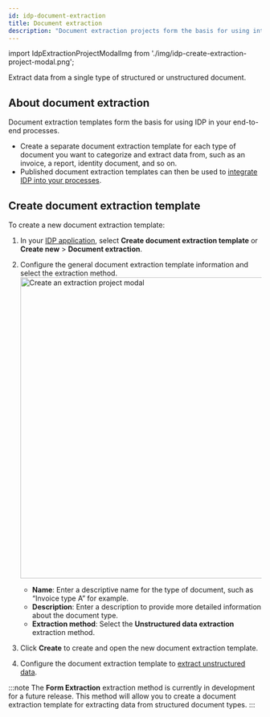```yaml
---
id: idp-document-extraction
title: Document extraction
description: "Document extraction projects form the basis for using intelligent document processing (IDP) in your end-to-end processes. Extract data from a single type of structured or unstructured document."
---
```


import IdpExtractionProjectModalImg from './img/idp-create-extraction-project-modal.png';

Extract data from a single type of structured or unstructured document.

## About document extraction

Document extraction templates form the basis for using IDP in your end-to-end processes.

- Create a separate document extraction template for each type of document you want to categorize and extract data from, such as an invoice, a report, identity document, and so on.
- Published document extraction templates can then be used to [integrate IDP into your processes](idp-integrate.md).
<!-- - Published extraction projects can be [integrated into your processes](idp-integrate.md) or linked to a [document automation](idp-document-automation.md) project. -->

## Create document extraction template

To create a new document extraction template:

1. In your [IDP application](idp-applications.md), select **Create document extraction template** or **Create new** > **Document extraction**.
1. Configure the general document extraction template information and select the extraction method.
   <img src={IdpExtractionProjectModalImg} alt="Create an extraction project modal" width="600px"/>

   - **Name**: Enter a descriptive name for the type of document, such as “Invoice type A” for example.
   - **Description**: Enter a description to provide more detailed information about the document type.
   - **Extraction method**: Select the **Unstructured data extraction** extraction method.

   <!-- - **Extraction method**: Select an extraction method:
     - **Form extraction**: Select this method to extract data from structured documents.
     - **Unstructured data extraction**: Select this method to extract data from unstructured documents. -->

1. Click **Create** to create and open the new document extraction template.
1. Configure the document extraction template to [extract unstructured data](idp-unstructured-extraction.md).

   <!-- - [Extract structured data](idp-structured-extraction.md): Configure and publish a structured data extraction project.
   - [unstructured data extraction project](idp-unstructured-extraction.md): Configure and publish an unstructured data extraction project. -->

:::note
The **Form Extraction** extraction method is currently in development for a future release. This method will allow you to create a document extraction template for extracting data from structured document types.
:::

<!-- :::tip
Not sure which extraction method to use? See [structured and unstructured documents](idp-key-concepts.md#structured-and-unstructured-documents) to help determine what type of document(s) you will be processing.
::: -->
